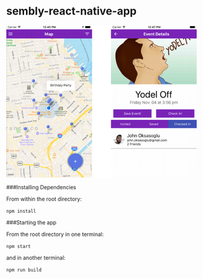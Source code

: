# sembly-react-native-app

![Sembly](https://raw.githubusercontent.com/apologeticcookie/sembly-react-native-app/master/demo.png "Sembly")

###Installing Dependencies

From within the root directory:

`npm install`

###Starting the app

From the root directory in one terminal:

`npm start`

and in another terminal:

`npm run build`
